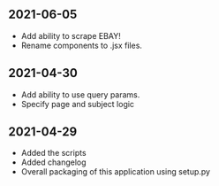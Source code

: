 ## 2021-06-05
- Add ability to scrape EBAY!
- Rename components to .jsx files. 

## 2021-04-30
- Add ability to use query params. 
- Specify page and subject logic

## 2021-04-29
- Added the scripts
- Added changelog
- Overall packaging of this application using setup.py